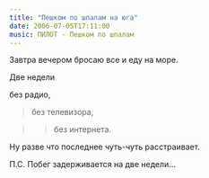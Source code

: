 ```yaml
---
title: "Пешком по шпалам на юга"
date: 2006-07-05T17:11:00
music: ПИЛОТ - Пешком по шпалам
---
```


Завтра вечером бросаю все и еду на море.

Две недели

 

без радио,

<blockquote>без телевизора,</blockquote><blockquote><blockquote>без интернета.</blockquote></blockquote>Ну разве что последнее чуть-чуть расстраивает.



П.С. Побег задерживается на две недели...
